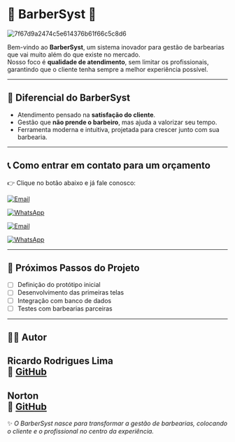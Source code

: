# 💈 BarberSyst 💈


![7f67d9a2474c5e614376b61f66c5c8d6](https://github.com/user-attachments/assets/1cb7cff5-fc41-4242-92d6-3422b1358c32)


Bem-vindo ao **BarberSyst**, um sistema inovador para gestão de barbearias que vai muito além do que existe no mercado.  
Nosso foco é **qualidade de atendimento**, sem limitar os profissionais, garantindo que o cliente tenha sempre a melhor experiência possível.

---

## 🚀 Diferencial do BarberSyst
- Atendimento pensado na **satisfação do cliente**.  
- Gestão que **não prende o barbeiro**, mas ajuda a valorizar seu tempo.  
- Ferramenta moderna e intuitiva, projetada para crescer junto com sua barbearia.  

---

## 📞 Como entrar em contato para um orçamento

👉 Clique no botão abaixo e já fale conosco:

[![Email](https://img.shields.io/badge/📩%20Enviar%20E--mail-blue?style=for-the-badge)](mailto:ricardolimaa29@gmail.com?subject=Quero%20um%20orçamento%20do%20BarberSyst&body=Nome:%0D%0ABarbearia:%0D%0ACidade/Estado:%0D%0ANúmero%20de%20profissionais:%0D%0ARecursos%20de%20interesse:)

[![WhatsApp](https://img.shields.io/badge/💬%20Chamar%20no%20WhatsApp-brightgreen?style=for-the-badge)](https://wa.me/5514997237199?text=Olá,%20gostaria%20de%20um%20orçamento%20do%20BarberSyst!)

[![Email](https://img.shields.io/badge/📩%20Enviar%20E--mail-blue?style=for-the-badge)](mailto:nortonsantos79@gmail.com?subject=Quero%20um%20orçamento%20do%20BarberSyst&body=Nome:%0D%0ABarbearia:%0D%0ACidade/Estado:%0D%0ANúmero%20de%20profissionais:%0D%0ARecursos%20de%20interesse:)

[![WhatsApp](https://img.shields.io/badge/💬%20Chamar%20no%20WhatsApp-brightgreen?style=for-the-badge)](https://wa.me/5514910052626?text=Olá,%20gostaria%20de%20um%20orçamento%20do%20BarberSyst!)

---

## 📌 Próximos Passos do Projeto
- [ ] Definição do protótipo inicial  
- [ ] Desenvolvimento das primeiras telas  
- [ ] Integração com banco de dados  
- [ ] Testes com barbearias parceiras  

---



## 👨‍💻 Autor
**Ricardo Rodrigues Lima**  
🔗 [GitHub](https://github.com/ricardolimaa29)  
---

**Norton**  
🔗 [GitHub](https://github.com/Norton794)  
---

✨ *O BarberSyst nasce para transformar a gestão de barbearias, colocando o cliente e o profissional no centro da experiência.*
